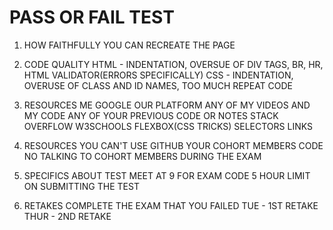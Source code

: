 # PASS OR FAIL TEST
1. HOW FAITHFULLY YOU CAN RECREATE THE PAGE

2. CODE QUALITY
    HTML - INDENTATION, OVERSUE OF DIV TAGS, BR, HR, HTML VALIDATOR(ERRORS SPECIFICALLY)
    CSS - INDENTATION, OVERUSE OF CLASS AND ID NAMES, TOO MUCH REPEAT CODE

3. RESOURCES
    ME
    GOOGLE
    OUR PLATFORM
    ANY OF MY VIDEOS AND MY CODE
    ANY OF YOUR PREVIOUS CODE OR NOTES
    STACK OVERFLOW
    W3SCHOOLS
    FLEXBOX(CSS TRICKS)
    SELECTORS LINKS

4. RESOURCES YOU CAN'T USE
    GITHUB
    YOUR COHORT MEMBERS CODE
    NO TALKING TO COHORT MEMBERS DURING THE EXAM

5. SPECIFICS ABOUT TEST
    MEET AT 9 FOR EXAM CODE
    5 HOUR LIMIT ON SUBMITTING THE TEST

6. RETAKES
    COMPLETE THE EXAM THAT YOU FAILED
    TUE - 1ST RETAKE
    THUR - 2ND RETAKE
